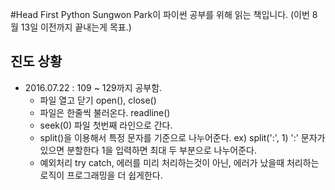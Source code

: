 #Head First Python
Sungwon Park이 파이썬 공부를 위해 읽는 책입니다. (이번 8월 13일 이전까지 끝내는게 목표.)

## 진도 상황

* 2016.07.22 : 109 ~ 129까지 공부함.
  * 파일 열고 닫기 open(), close()
  * 파일은 한줄씩 불러온다. readline()
  * seek(0) 파일 첫번째 라인으로 간다.
  * split()을 이용해서 특정 문자를 기준으로 나누어준다. ex) split(':', 1) ':' 문자가 있으면 분할한다 1을 입력하면 최대 두 부분으로 나누어준다. 
  * 예외처리 try catch, 에러를 미리 처리하는것이 아닌, 에러가 났을때 처리하는 로직이 프로그래밍을 더 쉽게한다.
